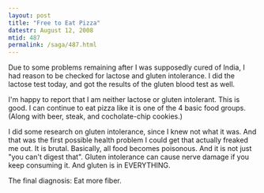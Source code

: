 ```yaml
---
layout: post
title: "Free to Eat Pizza"
datestr: August 12, 2008
mtid: 487
permalink: /saga/487.html
---
```


Due to some problems remaining after I was supposedly cured of India, I had reason to be checked for lactose and gluten intolerance.  I did the lactose test today, and got the results of the gluten blood test as well.

I'm happy to report that I am neither lactose or gluten intolerant.  This is good.  I can continue to eat pizza like it is one of the 4 basic food groups.  (Along with beer, steak, and cocholate-chip cookies.)

I did some research on gluten intolerance, since I knew not what it was.  And that was the first possible health problem I could get that actually freaked me out.  It is brutal.  Basically, all food becomes poisonous.  And it is not just "you can't digest that".  Gluten intolerance can cause nerve damage if you keep consuming it.  And gluten is in EVERYTHING.

The final diagnosis: Eat more fiber.

